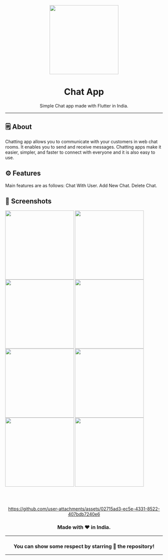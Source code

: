 <div align="center">

<img src="https://github.com/user-attachments/assets/7a7a8c15-e0b3-4561-b708-ae95b76605ba" width="220px">


# **Chat App**
Simple Chat app made with Flutter in India.

---

</div>

## 🗒 About

Chatting app allows you to communicate with your customers in web chat rooms. It enables you to send and receive messages. Chatting apps make it easier, simpler, and faster to connect with everyone and it is also easy to use.

## ⚙️ Features
Main features are as follows:
Chat With User.
Add New Chat.
Delete Chat.
## 📲 Screenshots

<img align="left" src="https://github.com/user-attachments/assets/980959de-f4f0-4913-b619-538a90e2a7c6" width="220px">
<img align="left" src="https://github.com/user-attachments/assets/38778f8b-fcef-4b44-acdd-20da83ddf63d" width="220px">
<img align="left" src="https://github.com/user-attachments/assets/da03a189-d707-465c-9dad-7f3d150201df" width="220px">
<img align="left" src="https://github.com/user-attachments/assets/b96e2898-37e9-438c-ba4f-ec05613b01f5" width="220px">
<img align="left" src="https://github.com/user-attachments/assets/b0d9f5f8-57fd-4662-9095-19825c8566c5" width="220px">
<img align="left" src="https://github.com/user-attachments/assets/f798a903-9272-4364-a1dd-b124be221b60" width="220px">
<img align="left" src="https://github.com/user-attachments/assets/78bec300-5c20-4233-b6cf-bd5d75b656de" width="220px">
<img src="https://github.com/user-attachments/assets/71180e57-d946-4452-95eb-bf68998dfccf" width="220px">


<br><br>


<div align="center">


https://github.com/user-attachments/assets/02715ad3-ec5e-4331-8522-407bdb7240e6


### Made with ❤️ in India.
---
### You can show some respect by starring 🌟 the repository!
---
</div>
